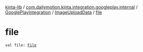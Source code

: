 [kinta-lib](../../../index.md) / [com.dailymotion.kinta.integration.googleplay.internal](../../index.md) / [GooglePlayIntegration](../index.md) / [ImageUploadData](index.md) / [file](./file.md)

# file

`val file: `[`File`](https://docs.oracle.com/javase/6/docs/api/java/io/File.html)